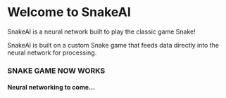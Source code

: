# Welcome to SnakeAI

SnakeAI is a neural network built to play the classic game Snake!

SnakeAI is built on a custom Snake game that feeds data directly into the neural network for processing.

### SNAKE GAME NOW WORKS
#### Neural networking to come...